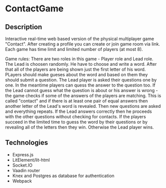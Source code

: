 # ContactGame
## Description
Interactive real-time web based version of the physical multiplayer game "Contact". 
After creating a profile you can create or join game room via link.
Each game has time limit and limited number of players (at most 8).

Game rules:
There are two roles in this game - Player role and Lead role.
The Lead is choosen randomly. He have to choose and write a word.
After that all of the players are being shown just the first letter of his word.
PLayers should make gueses about the word and based on them they should submit a question.
The Lead player is asked their questions one by one. In the meantime players can quess the answer to the question too.
If the Lead cannot guess what the question is about or his answer is wrong - the game checks if some of the answers of the players are matching. This is called "contact" and if there is at least one pair of equal answers then another letter of the Lead's word is revealed. Then new questions are asked and everything repeats.
If the Lead answers correctly then he proceeds with the other questions without checking for contacts.
If the players succeed in the limited time to guess the word by their questions or by revealing all of the letters then they win. Otherwise the Lead player wins.

## Technologies 
- Express.js
- LitElement/lit-html
- Socket.IO
- Vaadin router
- Knex and Postgres as database for authentication
- Webpack

